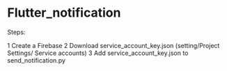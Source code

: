 # Flutter_notification

Steps:

1 Create a Firebase 
2 Download service_account_key.json (setting/Project Settings/ Service accounts)
3 Add service_account_key.json to send_notification.py
